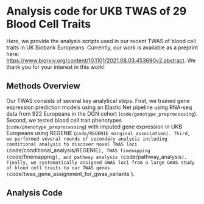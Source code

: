 # Analysis code for UKB TWAS of 29 Blood Cell Traits

Here, we provide the analysis scripts used in our recent TWAS of blood cell traits in UK Biobank Europeans. Currently, our work is available as a preprint here: https://www.biorxiv.org/content/10.1101/2021.08.03.453690v2.abstract. We thank you for your interest in this work!

## Methods Overview
Our TWAS consists of several key analytical steps. First, we trained gene expression prediction models using an Elastic Net pipeline using RNA-seq data from 922 Europeans in the DGN cohort (`code/genotype_preprocessing`). Second, we tested blood cell trait phenotypes (`code/phenotype_preprocessing`) with imputed gene expression in UKB Europeans using REGENIE (`code/REGENIE_marginal_association). Third, we performed several rounds of secondary analysis including conditional analysis to discover novel TWAS loci (`code/conditional_analysis/REGENIE`), TWAS finemapping (`code/finemapping`), and pathway analysis (`code/pathway_analysis`). Finally, we systematically assigned GWAS loci from a large GWAS study of blood cell traits to our TWAS genes (`code/twas_gene_assignment_for_gwas_variants`).

## Analysis Code

